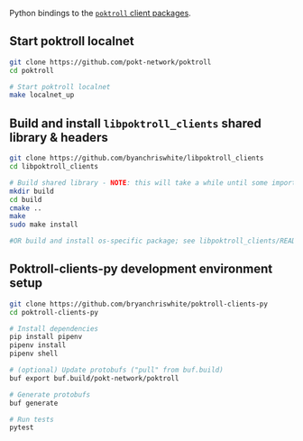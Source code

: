 Python bindings to the [`poktroll` client packages](https://pkg.go.dev/github.com/pokt-network/poktroll@v0.0.10/pkg/client).

## Start poktroll localnet
```bash
git clone https://github.com/pokt-network/poktroll
cd poktroll

# Start poktroll localnet
make localnet_up
```

## Build and install `libpoktroll_clients` shared library & headers
```bash
git clone https://github.com/byanchriswhite/libpoktroll_clients
cd libpoktroll_clients

# Build shared library - NOTE: this will take a while until some import optimizations are done.
mkdir build
cd build
cmake ..
make
sudo make install

#OR build and install os-specific package; see libpoktroll_clients/README.md.
```

## Poktroll-clients-py development environment setup
```bash
git clone https://github.com/bryanchriswhite/poktroll-clients-py
cd poktroll-clients-py

# Install dependencies
pip install pipenv
pipenv install
pipenv shell

# (optional) Update protobufs ("pull" from buf.build)
buf export buf.build/pokt-network/poktroll

# Generate protobufs
buf generate

# Run tests
pytest
```